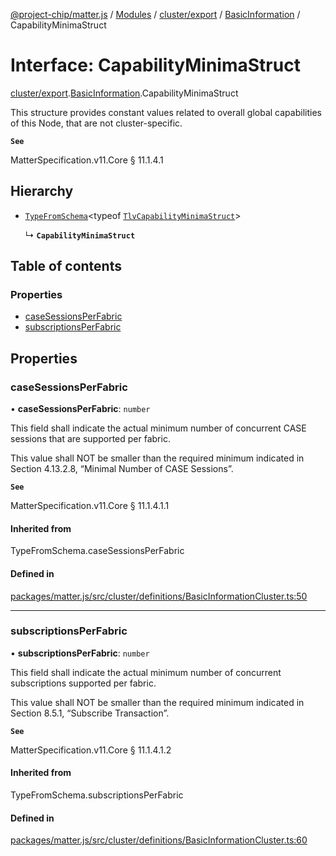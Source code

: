 [@project-chip/matter.js](../README.md) / [Modules](../modules.md) / [cluster/export](../modules/cluster_export.md) / [BasicInformation](../modules/cluster_export.BasicInformation.md) / CapabilityMinimaStruct

# Interface: CapabilityMinimaStruct

[cluster/export](../modules/cluster_export.md).[BasicInformation](../modules/cluster_export.BasicInformation.md).CapabilityMinimaStruct

This structure provides constant values related to overall global capabilities of this Node, that are not
cluster-specific.

**`See`**

MatterSpecification.v11.Core § 11.1.4.1

## Hierarchy

- [`TypeFromSchema`](../modules/tlv_export.md#typefromschema)\<typeof [`TlvCapabilityMinimaStruct`](../modules/cluster_export.BasicInformation.md#tlvcapabilityminimastruct)\>

  ↳ **`CapabilityMinimaStruct`**

## Table of contents

### Properties

- [caseSessionsPerFabric](cluster_export.BasicInformation.CapabilityMinimaStruct.md#casesessionsperfabric)
- [subscriptionsPerFabric](cluster_export.BasicInformation.CapabilityMinimaStruct.md#subscriptionsperfabric)

## Properties

### caseSessionsPerFabric

• **caseSessionsPerFabric**: `number`

This field shall indicate the actual minimum number of concurrent CASE sessions that are supported per
fabric.

This value shall NOT be smaller than the required minimum indicated in Section 4.13.2.8, “Minimal Number of
CASE Sessions”.

**`See`**

MatterSpecification.v11.Core § 11.1.4.1.1

#### Inherited from

TypeFromSchema.caseSessionsPerFabric

#### Defined in

[packages/matter.js/src/cluster/definitions/BasicInformationCluster.ts:50](https://github.com/project-chip/matter.js/blob/558e12c94a201592c28c7bc0743705360b3e5ca6/packages/matter.js/src/cluster/definitions/BasicInformationCluster.ts#L50)

___

### subscriptionsPerFabric

• **subscriptionsPerFabric**: `number`

This field shall indicate the actual minimum number of concurrent subscriptions supported per fabric.

This value shall NOT be smaller than the required minimum indicated in Section 8.5.1, “Subscribe
Transaction”.

**`See`**

MatterSpecification.v11.Core § 11.1.4.1.2

#### Inherited from

TypeFromSchema.subscriptionsPerFabric

#### Defined in

[packages/matter.js/src/cluster/definitions/BasicInformationCluster.ts:60](https://github.com/project-chip/matter.js/blob/558e12c94a201592c28c7bc0743705360b3e5ca6/packages/matter.js/src/cluster/definitions/BasicInformationCluster.ts#L60)
